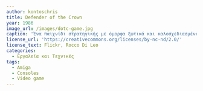 ```yaml
---
author: kontoschris
title: Defender of the Crown
year: 1986
image_url: /images/dotc-game.jpg
caption: 'Ένα παιχνίδι στρατηγικής με όμορφα ξωτικά και καλοσχεδιασμένες σκηνές σε μια ιστορία κατάκτησης των επαρχιών της Αγγλίας. Επηρεασμένο απο τα επιτραπέζια παιχνίδια στρατηγικής, έδωσε νέες δυνατότητες στους φανατικούς του είδους. Ήταν το πρώτο παιχνίδι της εταιρείας Cinemaware, αρχικά για τους υπολογιστές Agima. Στην συνέχεια υπήρξαν εκδόσεις για τους περισσότερους υπολογιστές στην δεκαετία του 80 όπως DOS, Nitendo, Atari, Spectrum, Amstrand, Mac'
license_url: 'https://creativecommons.org/licenses/by-nc-nd/2.0/'
license_text: Flickr, Rocco Di Leo
categories:
  - Εργαλεία και Τεχνικές
tags:
  - Amiga
  - Consoles
  - Video game
---
```

